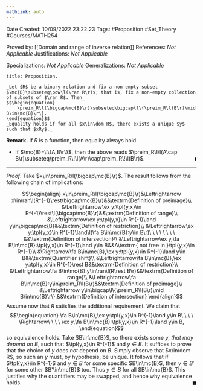 ```yaml
---
mathLink: auto
---
```


<div class="topSpace"></div>

Date Created: 10/09/2022 23:22:23
Tags: #Proposition #Set_Theory #Courses/MATH254

Proved by: [[Domain and range of inverse relation]]
References: _Not Applicable_
Justifications: _Not Applicable_

Specializations: _Not Applicable_
Generalizations: _Not Applicable_

``` ad-Proposition
title: Proposition.

_Let $R$ be a binary relation and fix a non-empty subset $\mc{B}\subseteq\pow\l(\ran R\r)$; that is, fix a non-empty collection of subsets of $\ran R$. Then_
$$\begin{equation}
    \preim_R\l(\bigcap\mc{B}\r)\subseteq\bigcap\l\{\preim_R\l(B\r)\mid B\in\mc{B}\r\}.
\end{equation}$$
_Equality holds if for all $x\in\dom R$, there exists a unique $y$ such that $xRy$._

```

**Remark.** If $R$ is a function, then equality always hold.
* If $\mc{B}=\l\{A,B\r\}$, then the above reads $\preim_R\!\l(A\cap B\r)\subseteq\preim_R\!\l(A\r)\cap\preim_R\!\l(B\r)$.<span style="float:right;">$\blacklozenge$</span>

---

_Proof_. Take $x\in\preim_R\l(\bigcap\mc{B}\r)$. The result follows from the following chain of implications:

$$\begin{align}
    x\in\preim_R\l(\bigcap\mc{B}\r)&\Leftrightarrow x\in\ran\l(R^{-1}\rest\bigcap\mc{B}\r)&&\textrm{Definition of preimage}\\
    &\Leftrightarrow\ex y:\tpl{y,x}\in R^{-1}\rest\l(\bigcap\mc{B}\r)&&\textrm{Definition of range}\\
    &\Leftrightarrow\ex y:\tpl{y,x}\in R^{-1}\land y\in\bigcap\mc{B}&&\textrm{Definition of restriction}\\
    &\Leftrightarrow\ex y:\tpl{y,x}\in R^{-1}\land\l(\fa B\in\mc{B}:y\in B\r)\ \ \ \ \ \ \ \ &&\textrm{Definition of intersection}\\
    &\Leftrightarrow\ex y,\fa B\in\mc{B}:\tpl{y,x}\in R^{-1}\land y\in B&&A\textrm{ not free in }\tpl{y,x}\in R^{-1}\\
    &\Rightarrow\fa B\in\mc{B},\ex y:\tpl{y,x}\in R^{-1}\land y\in B&&\textrm{Quantifier shift}\\
    &\Leftrightarrow\fa B\in\mc{B},\ex y:\tpl{y,x}\in R^{-1}\rest B&&\textrm{Definition of restriction}\\
    &\Leftrightarrow\fa B\in\mc{B}:y\in\ran\l(R\rest B\r)&&\textrm{Definition of range}\\
    &\Leftrightarrow\fa B\in\mc{B}:y\in\preim_R\l(B\r)&&\textrm{Definition of preimage}\\
    &\Leftrightarrow y\in\bigcap\l\{\preim_R\l(B\r)\mid B\in\mc{B}\r\}.&&\textrm{Definition of intersection}
\end{align}$$
Assume now that $R$ satisfies the additional requirement. We claim that
$$\begin{equation}
    \fa B\in\mc{B},\ex y:\tpl{y,x}\in R^{-1}\land y\in B\ \ \ \ \Rightarrow\ \ \ \ \ex y,\fa B\in\mc{B}:\tpl{y,x}\in R^{-1}\land y\in B,
\end{equation}$$
so equivalence holds. Take $B\in\mc{B}$, so there exists some $y$, _that may depend on $B$_, such that $\tpl{y,x}\in R^{-1}$ and $y\in B$. It suffices to prove that the choice of $y$ does _not_ depend on $B$. Simply observe that $x\in\dom R$, so such an $y$ must, by hypothesis, be unique. It follows that if $\tpl{y,x}\in R^{-1}$ and $y\in B$ for some specific $B\in\mc{B}$, then $y\in B'$ for some other $B'\in\mc{B}$ too. Thus $y\in B$ for all $B\in\mc{B}$. This justifies why the quantifiers may be swapped, and hence why equivalence holds.<span style="float:right;">$\blacksquare$</span>
